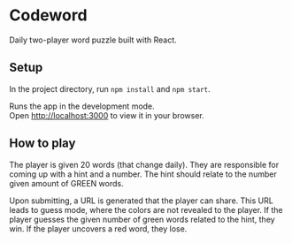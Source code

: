 # Codeword

Daily two-player word puzzle built with React.

## Setup

In the project directory, run `npm install` and `npm start`.

Runs the app in the development mode.\
Open [http://localhost:3000](http://localhost:3000) to view it in your browser.

## How to play
The player is given 20 words (that change daily). They are responsible for coming up with a hint and a number.
The hint should relate to the number given amount of GREEN words.

Upon submitting, a URL is generated that the player can share. This URL leads to guess mode, where the colors
are not revealed to the player. If the player guesses the given number of green words related to the hint, they
win. If the player uncovers a red word, they lose.